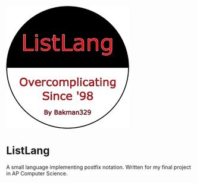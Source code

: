 <img src="Images/Logo.png" width="330">

# ListLang
A small language implementing postfix notation. Written for my final project in AP Computer Science.